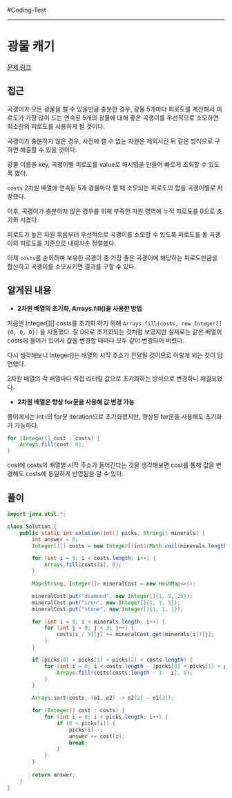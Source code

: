 #Coding-Test 

---

# 광물 캐기

[문제 링크](https://school.programmers.co.kr/learn/courses/30/lessons/172927)

## 접근

곡괭이가 모든 광물을 캘 수 있을만큼 충분한 경우, 광물 5개마다 피로도를 계산해서 피로도가 가장 많이 드는 연속된 5개의 광물에 대해 좋은 곡괭이를 우선적으로 소모하면 최소한의 피로도를 사용하게 될 것이다.

곡괭이가 충분하지 않은 경우, 사전에 캘 수 없는 자원은 제외시킨 뒤 같은 방식으로 구하면 해결할 수 있을 것이다.

광물 이름을 key, 곡괭이별 피로도를 value로 해시맵을 만들어 빠르게 조회할 수 있도록 했다.

`costs` 2차원 배열에 연속된 5개 광물마다 캘 때 소모되는 피로도의 합을 곡괭이별로 저장했다.

이후, 곡괭이가 충분하지 않은 경우를 위해 부족한 자원 영역에 누적 피로도를 0으로 초기화 시켰다.

피로도가 높은 자원 묶음부터 우선적으로 곡괭이를 소모할 수 있도록 피로도를 돌 곡괭이의 피로도를 기준으로 내림차순 정렬했다.

이제 `costs`를 순회하며 보유한 곡괭이 중 가장 좋은 곡괭이에 해당하는 피로도만큼을 합산하고 곡괭이를 소모시키면 결과를 구할 수 있다.

## 알게된 내용

- **2차원 배열의 초기화, Arrays.fill()을 사용한 방법**

처음엔 Integer[][] costs를 초기화 하기 위해 `Arrays.fill(costs, new Integer[]{0, 0, 0})` 을 사용했다. 잘 0으로 초기화되는 것처럼 보였지만 실제로는 같은 배열이 costs에 들어가 있어서 값을 변경할 때마다 모두 같이 변경되어 버렸다.

다시 생각해보니 Integer[]는 배열의 시작 주소가 전달될 것이므로 이렇게 되는 것이 당연했다.

2차원 배열의 각 배열마다 직접 리터럴 값으로 초기화하는 방식으로 변경하니 해결되었다.

- **2차원 배열은 향상 for문을 사용해 값 변경 가능**

풀이에서는 int i의 for문 iteration으로 초기화했지만, 향상된 for문을 사용해도 초기화가 가능하다.

```java
for (Integer[] cost : costs) {
	Arrays.fill(cost, 0);
}
```

cost에 costs의 배열별 시작 주소가 들어간다는 것을 생각해보면 cost를 통해 값을 변경해도 costs에 동일하게 반영됨을 알 수 있다.

## 풀이
```java
import java.util.*;

class Solution {
    public static int solution(int[] picks, String[] minerals) {
        int answer = 0;
        Integer[][] costs = new Integer[(int)(Math.ceil(minerals.length / 5.0))][3];

        for (int i = 0; i < costs.length; i++) {
            Arrays.fill(costs[i], 0);
        }

        Map<String, Integer[]> mineralCost = new HashMap<>();

        mineralCost.put("diamond", new Integer[]{1, 5, 25});
        mineralCost.put("iron", new Integer[]{1, 1, 5});
        mineralCost.put("stone", new Integer[]{1, 1, 1});

        for (int i = 0; i < minerals.length; i++) {
            for (int j = 0; j < 3; j++) {
                costs[i / 5][j] += mineralCost.get(minerals[i])[j];
            }
        }

        if (picks[0] + picks[1] + picks[2] < costs.length) {
            for (int i = 0; i < costs.length - (picks[0] + picks[1] + picks[2]); i++) {
                Arrays.fill(costs[costs.length - 1 - i], 0);
            }
        }

        Arrays.sort(costs, (o1, o2) -> o2[2] - o1[2]);

        for (Integer[] cost : costs) {
            for (int i = 0; i < picks.length; i++) {
                if (0 < picks[i]) {
                    picks[i]--;
                    answer += cost[i];
                    break;
                }
            }
        }
        
        return answer;
    }
}
```
